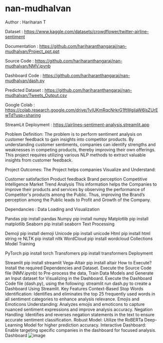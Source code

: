 # nan-mudhalvan

Author : Hariharan T


Dataset : https://www.kaggle.com/datasets/crowdflower/twitter-airline-sentiment

Documentation : https://github.com/hariharanthangaraj/nan-mudhalvan/Project_ppt.ppt

Source Code : https://github.com/hariharanthangaraj/nan-mudhalvan/NMV.ipynb

Dashboard Code : https://github.com/hariharanthangaraj/nan-mudhalvan/dash.py

Predicted Dataset : https://github.com/hariharanthangaraj/nan-mudhalvan/Tweets_Output.csv

Google Colab : https://colab.research.google.com/drive/1vIUKmRqcNrkrG1ftWgilaW6lsZUrEwTd?usp=sharing

StreamLit Deployment : https://airlines-sentiment-analysis.streamlit.app

Problem Definition:
The problem is to perform sentiment analysis on customer feedback to gain insights into competitor products. By understanding customer sentiments, companies can identify strengths and weaknesses in competing products, thereby improving their own offerings. This project requires utilizing various NLP methods to extract valuable insights from customer feedback.

Project Outcomes:
The Project helps companies Visualize and Understand:

Customer satisfaction
Product feedback
Brand perception
Competitive Intelligence
Market Trend Analysis
This information helps the Companies to improve their products and services by observing the performance of Competitor's products among the Public. Thus, improving the Brand’s perception among the Public leads to Profit and Growth of the Company.

Dependancies :
Data Loading and Visualization

Pandas pip install pandas
Numpy pip install numpy
Matplotlib pip install matplotlib
Seaborn pip install seaborn
Text Processing

Demoji pip install demoji
Unicode pip install unicode
Html pip install html
string
re
NLTK pip install nltk
WordCloud pip install wordcloud
Collections
Model Training

PyTorch pip install torch
Transfomers pip install transformers
Deployment

Streamlit pip install streamlit
Vega-Altair pip install altair
How to Execute?
Install the required Dependencies and Dataset.
Execute the Source Code file (NMV.ipynb) to Pre-process the data, Train Data Models and Generate an Input dataset for Visualizing in the Dashboard.
Execute the Dashboard Code file (dash.py), using the following: streamlit run dash.py to create a Dashboard Using Streamlit.
Key Features
Context-Based Stop Words Identification: Identifies and eliminates the top 25 frequently used words in all sentiment categories to enhance analysis relevance.
Emojis and Emoticons Understanding: Analyzes emojis and emoticons to capture nuanced sentiment expressions and improve analysis accuracy.
Negation Handling: Identifies and reverses negation statements in the text to ensure accurate sentiment classification.
Robust Model: Utilize the RoBERTa Deep-Learning Model for higher prediction accuracy.
Interactive Dashboard: Enable targeting specific companies in the dashboard for focused analysis.
Dashboard
![image](https://github.com/hariharanthangaraj/nan-mudhalvan/assets/117925958/77f23c07-1afa-4949-bab9-690c46a83cb8)
